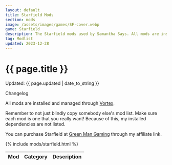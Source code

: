 ```yaml
---
layout: default
title: Starfield Mods
section: mods
image: /assets/images/games/SF-cover.webp
game: Starfield
description: The Starfield mods used by Samantha Says. All mods are installed and managed through Vortex.
tag: Modlist
updated: 2023-12-28
---
```


<h1>{{ page.title }}</h1>
<p class="postDate">Updated: {{ page.updated | date_to_string }}</p>

<p class="changelog" onclick="changelog()">Changelog</p>

<dl id="changelog" style="display: none">
    <dt>19 Jun 2024</dt>
        <dd>- Added Auto Door Closer.</dd>
        <dd>- Added British English.</dd>
        <dd>- Added Corpse Collision.</dd>
        <dd>- Added Craftable Weapon Skins.</dd>
        <dd>- Added Creation Loot.</dd>
        <dd>- Added Doctor Crew.</dd>
        <dd>- Added Dynamic Inventory Models.</dd>
        <dd>- Added Full Auto Burst Semi.</dd>
        <dd>- Added Laser Sight Dot Enabled.</dd>
        <dd>- Added Longer Names v2.</dd>
        <dd>- Added Med Pack Weight Fix.</dd>
        <dd>- Added Mildly Massive.</dd>
        <dd>- Added Quick Lowered Weapons - First Person.</dd>
        <dd>- Added Roleplay Walk.</dd>
        <dd>- Added Show Me Those Chunks.</dd>
        <dd>- Added Show Power Name on HUD.</dd>
        <dd>- Added Smooth Interface.</dd>
        <dd>- Added Starfield Community Patch.</dd>
        <dd>- Added Vend Unto Floor.</dd>
        <dd>- Removed Smooth Ship Reticle.</dd>
        <dd>- Removed StarUI HUD due to lack of updates.</dd>
    <dt>21 Nov 2023</dt>
        <dd>- Added No Legendary Pickup Notification.</dd>
        <dd>- Added StarUI Outpost.</dd>
        <dd>- Added StarUI Ship Builder.</dd>
        <dd>- Added StarUI Workbench.</dd>
        <dd>- Removed Crowd NPC Eye Ambient Occlusion Fix.</dd>
        <dd>- Removed Starfield Upscaler.</dd>
    <dt>26 Sep 2023</dt>
        <dd>- Removed Weapon Swap Stuttering Fix.</dd>
    <dt>21 Sep 2023</dt>
        <dd>- Added Address Library for SFSE Plugins.</dd>
        <dd>- Added Compact Crew Menu UI.</dd>
        <dd>- Added Discord Rich Presence.</dd>
        <dd>- Added StarUI HUD.</dd>
        <dd>- Added Weapon Swap Stuttering Fix.</dd>
    <dt>17 Sep 2023</dt>
        <dd>- Added Crowd NPC Eye Ambient Occlusion Fix.</dd>
    <dt>8 September 2023</dt>
        <dd>- Created page.</dd>
</dl>

All mods are installed and managed through <a target="_blank" href="https://www.nexusmods.com/about/vortex">Vortex</a>.

Remember to not just blindly copy somebody else's mod list. Make sure each mod is one that you really want! Because of this, my installed dependencies are not listed.

You can purchase Starfield at <a target="_blank" href="https://greenmangaming.sjv.io/samanthasays-starfield">Green Man Gaming</a> through my affiliate link.

<table class="modlist">
    <thead>
    <tr>
        <th class="order order-active">Mod</th>
        <th class="order order-inactive">Category</th>
        <th>Description</th>
    </tr>
    </thead>
    <tbody>
        {% include mods/starfield.html %}
    </tbody>
</table>

<script src="/assets/js/tableSort.js"></script>